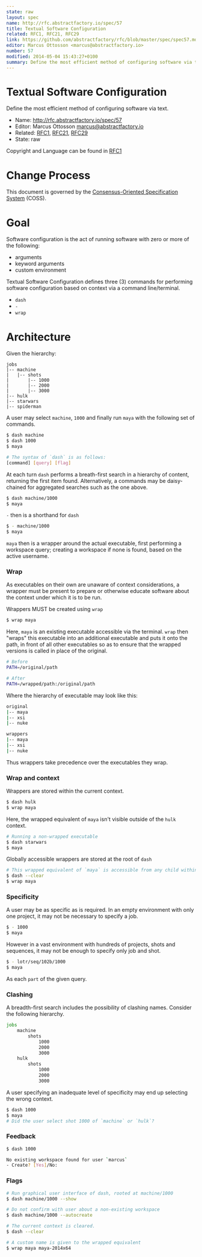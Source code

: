 ```yaml
---
state: raw
layout: spec
name: http://rfc.abstractfactory.io/spec/57
title: Textual Software Configuration
related: RFC1, RFC21, RFC29
link: https://github.com/abstractfactory/rfc/blob/master/spec/spec57.md
editor: Marcus Ottosson <marcus@abstractfactory.io>
number: 57
modified: 2014-05-04 15:43:27+0100
summary: Define the most efficient method of configuring software via text.
---
```


# Textual Software Configuration

Define the most efficient method of configuring software via text.

* Name: http://rfc.abstractfactory.io/spec/57
* Editor: Marcus Ottosson <marcus@abstractfactory.io>
* Related: [RFC1](http://rfc.abstractfactory.io/spec/1), [RFC21](http://rfc.abstractfactory.io/spec/21), [RFC29](http://rfc.abstractfactory.io/spec/29)
* State: raw

Copyright and Language can be found in [RFC1](http://rfc.abstractfactory.io/spec/1)

# Change Process

This document is governed by the [Consensus-Oriented Specification System](http://www.digistan.org/spec:1/COSS) (COSS).

# Goal

Software configuration is the act of running software with zero or more of the following:

* arguments
* keyword arguments
* custom environment

Textual Software Configuration defines three (3) commands for performing software configuration based on context via a command line/terminal.

* `dash`
* `-`
* `wrap`

# Architecture

Given the hierarchy:

```
jobs
|-- machine
|   |-- shots
|       |-- 1000
|       |-- 2000
|       |-- 3000
|-- hulk
|-- starwars
|-- spiderman
```

A user may select `machine`, `1000` and finally run `maya` with the following set of commands.

```bash
$ dash machine
$ dash 1000
$ maya
```

```bash
# The syntax of `dash` is as follows:
[command] [query] [flag]
```

At each turn `dash` performs a breath-first search in a hierarchy of content, returning the first item found. Alternatively, a commands may be daisy-chained for aggregated searches such as the one above.

```bash
$ dash machine/1000
$ maya
```

`-` then is a shorthand for `dash`

```bash
$ - machine/1000
$ maya
```

`maya` then is a wrapper around the actual executable, first performing a workspace query; creating a workspace if none is found, based on the active username.

### Wrap

As executables on their own are unaware of context considerations, a wrapper must be present to prepare or otherwise educate software about the context under which it is to be run.

Wrappers MUST be created using `wrap`

```bash
$ wrap maya
```

Here, `maya` is an existing executable accessible via the terminal. `wrap` then "wraps" this executable into an additional executable and puts it onto the path, in front of all other executables so as to ensure that the wrapped versions is called in place of the original.

```bash
# Before
PATH=/original/path

# After
PATH=/wrapped/path:/original/path
```

Where the hierarchy of executable may look like this:

```bash
original
|-- maya
|-- xsi
|-- nuke

wrappers
|-- maya
|-- xsi
|-- nuke
```

Thus wrappers take precedence over the executables they wrap.

### Wrap and context

Wrappers are stored within the current context.

```bash
$ dash hulk
$ wrap maya
```

Here, the wrapped equivalent of `maya` isn't visible outside of the `hulk` context.

```bash
# Running a non-wrapped executable
$ dash starwars
$ maya
```

Globally accessible wrappers are stored at the root of `dash`

```bash
# This wrapped equivalent of `maya` is accessible from any child within root.
$ dash --clear
$ wrap maya
```


### Specificity

A user may be as specific as is required. In an empty environment with only one project, it may not be necessary to specify a job.

```bash
$ - 1000
$ maya
```

However in a vast environment with hundreds of projects, shots and sequences, it may not be enough to specify only job and shot.

```bash
$ - lotr/seq/102b/1000
$ maya
```

As each `part` of the given query.

### Clashing

A breadth-first search includes the possibility of clashing names. Consider the following hierarchy.

```bash
jobs
    machine
        shots
            1000
            2000
            3000
    hulk
        shots
            1000
            2000
            3000
```

A user specifying an inadequate level of specificity may end up selecting the wrong context.

```bash
$ dash 1000
$ maya
# Did the user select shot 1000 of `machine` or `hulk`?
```

### Feedback

```bash
$ dash 1000

No existing workspace found for user `marcus`
- Create? [Yes]/No:

```

### Flags

```bash
# Run graphical user interface of dash, rooted at machine/1000
$ dash machine/1000 --show

# Do not confirm with user about a non-existing workspace
$ dash machine/1000 --autocreate

# The current context is cleared.
$ dash --clear

# A custom name is given to the wrapped equivalent
$ wrap maya maya-2014x64
```